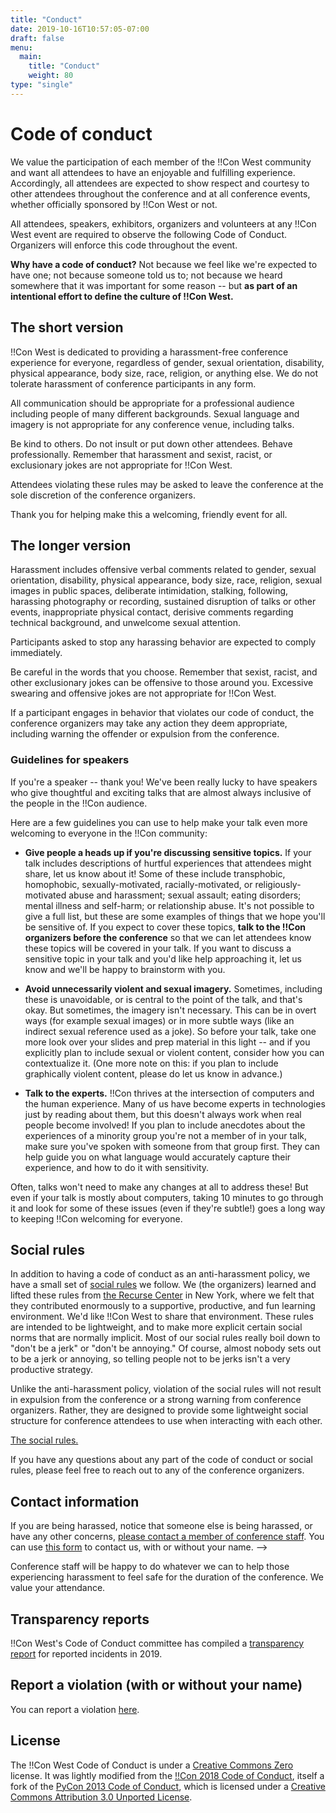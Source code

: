```yaml
---
title: "Conduct"
date: 2019-10-16T10:57:05-07:00
draft: false
menu:
  main:
    title: "Conduct"
    weight: 80
type: "single"
---
```


# Code of conduct

We value the participation of each member of the !!Con West community and want all
attendees to have an enjoyable and fulfilling experience. Accordingly, all
attendees are expected to show respect and courtesy to other attendees
throughout the conference and at all conference events, whether officially
sponsored by !!Con West or not.

All attendees, speakers, exhibitors, organizers and volunteers at any !!Con West
event are required to observe the following Code of Conduct. Organizers will
enforce this code throughout the event.

**Why have a code of conduct?** Not because we feel like we're expected to have
one; not because someone told us to; not because we heard somewhere that it was
important for some reason -- but **as part of an intentional effort to define
the culture of !!Con West.**

## The short version

!!Con West is dedicated to providing a harassment-free conference experience for
everyone, regardless of gender, sexual orientation, disability, physical
appearance, body size, race, religion, or anything else. We do not tolerate
harassment of conference participants in any form.

All communication should be appropriate for a professional audience including
people of many different backgrounds. Sexual language and imagery is not
appropriate for any conference venue, including talks.

Be kind to others. Do not insult or put down other attendees. Behave
professionally. Remember that harassment and sexist, racist, or exclusionary
jokes are not appropriate for !!Con West.

Attendees violating these rules may be asked to leave the conference at the sole
discretion of the conference organizers.

Thank you for helping make this a welcoming, friendly event for all.

## The longer version

Harassment includes offensive verbal comments related to gender, sexual
orientation, disability, physical appearance, body size, race, religion, sexual
images in public spaces, deliberate intimidation, stalking, following, harassing
photography or recording, sustained disruption of talks or other events,
inappropriate physical contact, derisive comments regarding technical
background, and unwelcome sexual attention.

Participants asked to stop any harassing behavior are expected to comply
immediately.

Be careful in the words that you choose. Remember that sexist, racist, and other
exclusionary jokes can be offensive to those around you. Excessive swearing and
offensive jokes are not appropriate for !!Con West.

If a participant engages in behavior that violates our code of conduct,
the conference organizers may take any action they deem appropriate, including
warning the offender or expulsion from the conference.

### Guidelines for speakers

If you're a speaker -- thank you!  We've been really lucky to have speakers
who give thoughtful and exciting talks that are almost always inclusive of
the people in the !!Con audience.

Here are a few guidelines you can use to help make your talk even more
welcoming to everyone in the !!Con community:

* **Give people a heads up if you're discussing sensitive topics.**  If your
  talk includes descriptions of hurtful experiences that attendees might
  share, let us know about it!  Some of these include transphobic,
  homophobic, sexually-motivated, racially-motivated, or
  religiously-motivated abuse and harassment; sexual assault; eating
  disorders; mental illness and self-harm; or relationship abuse.  It's not
  possible to give a full list, but these are some examples of things that
  we hope you'll be sensitive of.  If you expect to cover these topics, **talk
  to the !!Con organizers before the conference** so that we can let attendees
  know these topics will be covered in your talk.  If you want to discuss a
  sensitive topic in your talk and you'd like help approaching it, let us
  know and we'll be happy to brainstorm with you.

* **Avoid unnecessarily violent and sexual imagery.**  Sometimes, including
  these is unavoidable, or is central to the point of the talk, and that's
  okay.  But sometimes, the imagery isn't necessary.  This can be in overt
  ways (for example sexual images) or in more subtle ways (like an indirect
  sexual reference used as a joke).  So before your talk, take one more look
  over your slides and prep material in this light -- and if you explicitly
  plan to include sexual or violent content, consider how you can
  contextualize it.  (One more note on this: if you plan to include
  graphically violent content, please do let us know in advance.)

* **Talk to the experts.**  !!Con thrives at the intersection of computers
  and the human experience.  Many of us have become experts in technologies
  just by reading about them, but this doesn't always work when real people
  become involved!  If you plan to include anecdotes about the experiences
  of a minority group you're not a member of in your talk, make sure you've
  spoken with someone from that group first.  They can help guide you on
  what language would accurately capture their experience, and how to do it
  with sensitivity.

Often, talks won't need to make any changes at all to address these!  But
even if your talk is mostly about computers, taking 10 minutes to go through
it and look for some of these issues (even if they're subtle!) goes a long
way to keeping !!Con welcoming for everyone.

## Social rules

In addition to having a code of conduct as an anti-harassment policy, we have a
small set of [social rules](https://www.recurse.com/manual#sub-sec-social-rules)
we follow. We (the organizers) learned and lifted these rules from [the Recurse
Center](https://www.recurse.com/) in New York, where we felt that they
contributed enormously to a supportive, productive, and fun learning
environment. We'd like !!Con West to share that environment. These rules are
intended to be lightweight, and to make more explicit certain social norms that
are normally implicit. Most of our social rules really boil down to "don't be a
jerk" or "don't be annoying." Of course, almost nobody sets out to be a jerk or
annoying, so telling people not to be jerks isn't a very productive strategy.

Unlike the anti-harassment policy, violation of the social rules will not result
in expulsion from the conference or a strong warning from conference organizers.
Rather, they are designed to provide some lightweight social structure for
conference attendees to use when interacting with each other.

[The social rules.](https://www.recurse.com/manual#sub-sec-social-rules)

If you have any questions about any part of the code of conduct or social rules,
please feel free to reach out to any of the conference organizers.

## Contact information

If you are being harassed, notice that someone else is being harassed, or have
any other concerns, [please contact a member of conference
staff](mailto:west-2020@exclamation.foundation). You can use [this form](https://forms.gle/voRRAKdmA2LcrLHz5) 
to contact us, with or without your name. -->

Conference staff will be happy to do whatever we can to help those experiencing
harassment to feel safe for the duration of the conference. We value your
attendance.

## Transparency reports

!!Con West's Code of Conduct committee has compiled a [transparency
report](/2019/conduct-transparency) for reported incidents in 2019.

## Report a violation (with or without your name)

You can report a violation [here](https://forms.gle/voRRAKdmA2LcrLHz5).

## License

<!-- TODO: generalize this to the !F Code of Conduct -->

The !!Con West Code of Conduct is under a [Creative Commons
Zero](http://creativecommons.org/about/cc0) license. It was lightly modified
from the [!!Con 2018 Code of Conduct](http://bangbangcon.com/conduct.html),
itself a fork of the [PyCon 2013 Code of
Conduct](https://us.pycon.org/2013/about/code-of-conduct/), which is licensed
under a [Creative Commons Attribution 3.0 Unported
License](http://creativecommons.org/licenses/by/3.0/).

